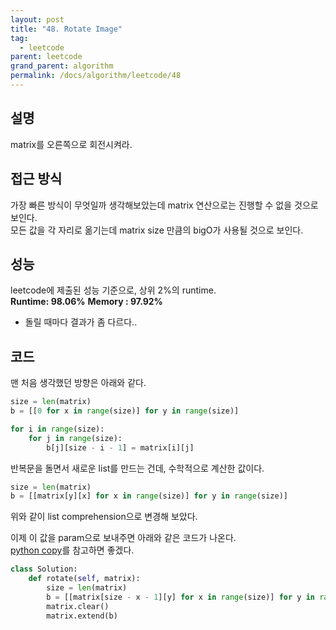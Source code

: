 ```yaml
---
layout: post
title: "48. Rotate Image"
tag:
  - leetcode
parent: leetcode
grand_parent: algorithm
permalink: /docs/algorithm/leetcode/48
---
```


## 설명
matrix를 오른쪽으로 회전시켜라.  

## 접근 방식
가장 빠른 방식이 무엇일까 생각해보았는데 matrix 연산으로는 진행할 수 없을 것으로 보인다.  
모든 값을 각 자리로 옮기는데 matrix size 만큼의 bigO가 사용될 것으로 보인다.

## 성능
leetcode에 제출된 성능 기준으로, 상위 2%의 runtime.  
**Runtime: 98.06%**
**Memory : 97.92%**
- 돌릴 때마다 결과가 좀 다르다.. 

## 코드
맨 처음 생각했던 방향은 아래와 같다.
```python
size = len(matrix)
b = [[0 for x in range(size)] for y in range(size)]

for i in range(size):
    for j in range(size):
        b[j][size - i - 1] = matrix[i][j]
```
반복문을 돌면서 새로운 list를 만드는 건데, 수학적으로 계산한 값이다.  

```python
size = len(matrix)
b = [[matrix[y][x] for x in range(size)] for y in range(size)]
```
위와 같이 list comprehension으로 변경해 보았다.  

이제 이 값을 param으로 보내주면 아래와 같은 코드가 나온다.  
[python copy](https://meansoup.github.io/blog/2020/03/06/python_copy/)를 참고하면 좋겠다.  
```python
class Solution:
    def rotate(self, matrix):
        size = len(matrix)
        b = [[matrix[size - x - 1][y] for x in range(size)] for y in range(size)]
        matrix.clear()
        matrix.extend(b)
```